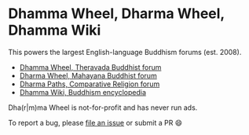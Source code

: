# Dhamma Wheel, Dharma Wheel, Dhamma Wiki

This powers the largest English-language Buddhism forums (est. 2008).

- [Dhamma Wheel, Theravada Buddhist forum](https://www.dhammawheel.com/)
- [Dharma Wheel, Mahayana Buddhist forum](https://www.dharmawheel.net/)
- [Dharma Paths, Comparative Religion forum](https://www.dharmapaths.com/)
- [Dhamma Wiki, Buddhism encyclopedia](https://www.dhammawiki.com/)

Dha(r|m)ma Wheel is not-for-profit and has never run ads.

To report a bug, please [file an issue](https://github.com/dharmawheel/websites/issues/new) or submit a PR 😄
